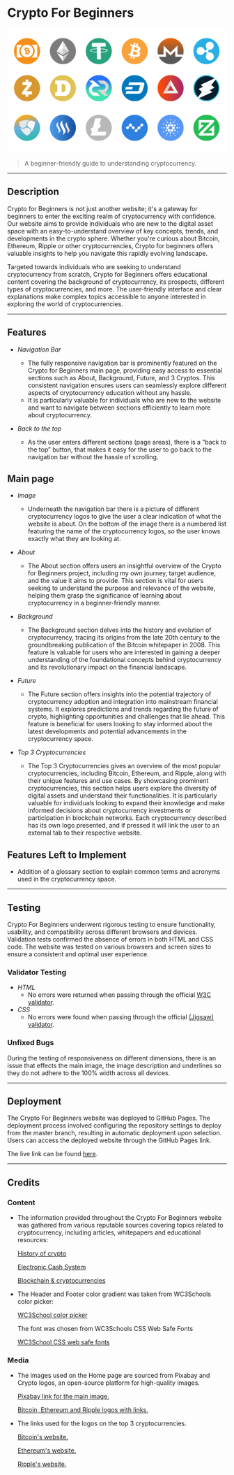 # Crypto For Beginners

![Project Image](assets/Cryptocurrenciesmainimage.svg)

> A beginner-friendly guide to understanding cryptocurrency.

---

## Description

Crypto for Beginners is not just another website; it's a gateway for beginners to enter the exciting realm of cryptocurrency with confidence. Our website aims to provide individuals who are new to the digital asset space with an easy-to-understand overview of key concepts, trends, and developments in the crypto sphere. 
Whether you're curious about Bitcoin, Ethereum, Ripple or other cryptocurrencies, Crypto for beginners offers valuable insights to help you navigate this rapidly evolving landscape.

Targeted towards individuals who are seeking to understand cryptocurrency from scratch, Crypto for Beginners offers educational content covering the background of cryptocurrency, its prospects, different types of cryptocurrencies, and more. 
The user-friendly interface and clear explanations make complex topics accessible to anyone interested in exploring the world of cryptocurrencies.

---

## Features

- *Navigation Bar*
  - The fully responsive navigation bar is prominently featured on the Crypto for Beginners main page, providing easy access to essential sections such as About, Background, Future, and 3 Cryptos. This consistent navigation ensures users can seamlessly explore different aspects of cryptocurrency education without any hassle.
  - It is particularly valuable for individuals who are new to the website and want to navigate between sections efficiently to learn more about cryptocurrency. 

- *Back to the top*
  - As the user enters different sections (page areas), there is a “back to the top” button, that makes it easy for the user to go back to the navigation bar without the hassle of scrolling.
 
## Main page

- *Image*
  - Underneath the navigation bar there is a picture of different cryptocurrency logos to give the user a clear indication of what the website is about. On the bottom of the image there is a numbered list featuring the name of the cryptocurrency logos, so the user knows exactly what they are looking at.
  
- *About*
  - The About section offers users an insightful overview of the Crypto for Beginners project, including my own journey, target audience, and the value it aims to provide. This section is vital for users seeking to understand the purpose and relevance of the website, helping them grasp the significance of learning about cryptocurrency in a beginner-friendly manner.

- *Background*
  - The Background section delves into the history and evolution of cryptocurrency, tracing its origins from the late 20th century to the groundbreaking publication of the Bitcoin whitepaper in 2008.
    This feature is valuable for users who are interested in gaining a deeper understanding of the foundational concepts behind cryptocurrency and its revolutionary impact on the financial landscape. 
  
- *Future*
  - The Future section offers insights into the potential trajectory of cryptocurrency adoption and integration into mainstream financial systems. It explores predictions and trends regarding the future of crypto, highlighting opportunities and challenges that lie ahead.
    This feature is beneficial for users looking to stay informed about the latest developments and potential advancements in the cryptocurrency space. 

- *Top 3 Cryptocurrencies*
  - The Top 3 Cryptocurrencies gives an overview of the most popular cryptocurrencies, including Bitcoin, Ethereum, and Ripple, along with their unique features and use cases. By showcasing prominent cryptocurrencies, this section helps users explore the diversity of digital assets and understand their functionalities.
    It is particularly valuable for individuals looking to expand their knowledge and make informed decisions about cryptocurrency investments or participation in blockchain networks. Each cryptocurrency described has its own logo presented, and if pressed it will link the user to an external tab to their respective website.

 ## Features Left to Implement

- Addition of a glossary section to explain common terms and acronyms used in the cryptocurrency space.

---

## Testing

Crypto For Beginners underwent rigorous testing to ensure functionality, usability, and compatibility across different browsers and devices. Validation tests confirmed the absence of errors in both HTML and CSS code. The website was tested on various browsers and screen sizes to ensure a consistent and optimal user experience.

### Validator Testing

- *HTML*
  - No errors were returned when passing through the official [W3C validator](https://validator.w3.org/).
- *CSS*
  - No errors were found when passing through the official [(Jigsaw) validator](https://jigsaw.w3.org/css-validator/).

### Unfixed Bugs

During the testing of responsiveness on different dimensions, there is an issue that effects the main image, the image description and underlines so they do not adhere to the 100% width across all devices.

---

## Deployment

The Crypto For Beginners website was deployed to GitHub Pages. The deployment process involved configuring the repository settings to deploy from the master branch, resulting in automatic deployment upon selection. Users can access the deployed website through the GitHub Pages link.

The live link can be found [here](https://code-institute-org.github.io/love-running-2.0/index.html).

---

## Credits

### Content

- The information provided throughout the Crypto For Beginners website was gathered from various reputable sources covering topics related to cryptocurrency, including articles, whitepapers and educational resources:
  
  [History of crypto](https://worldcoin.org/articles/history-of-cryptocurrency)
  
  [Electronic Cash System](https://revelointel.com/project-breakdown/bitcoin)
  
  [Blockchain & cryptocurrencies](https://www.pwc.com/us/en/industries/financial-services/fintech/bitcoin-blockchain-cryptocurrency.html)

- The Header and Footer color gradient was taken from WC3Schools color picker:
  
  [WC3School color picker](https://www.w3schools.com/colors/colors_picker.asp)

  The font was chosen from WC3Schools CSS Web Safe Fonts

    [WC3School CSS web safe fonts](https://www.w3schools.com/cssref/css_websafe_fonts.php)
  
### Media

- The images used on the Home page are sourced from Pixabay and Crypto logos, an open-source platform for high-quality images.

   [Pixabay link for the main image.](https://pixabay.com/vectors/image-set-interface-pictogram-3375234/)
 
   [Bitcoin, Ethereum and Ripple logos with links.](https://cryptologos.cc/)
 
  
- The links used for the logos on the top 3 cryptocurrencies.
  
  [Bitcoin's website.](https://bitcoin.org/en/)
  
  [Ethereum's website.](https://bitcoin.org/en/)
  
  [Ripple's website.](https://ripple.com/)
